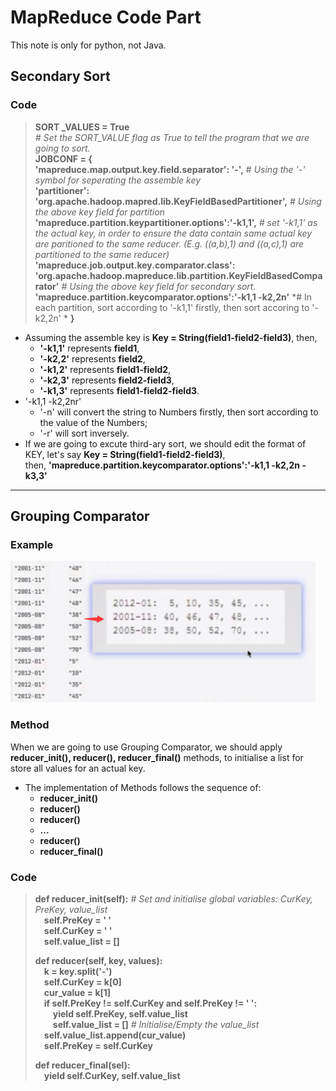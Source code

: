 # **MapReduce Code Part**
This note is only for python, not Java.
## **Secondary Sort**
### **Code**
> **SORT _VALUES = True**  
> *# Set the SORT_VALUE flag as True to tell the program that we are going to sort.*  
> **JOBCONF = {**  
**'mapreduce.map.output.key.field.separator': '-',**  # *Using the '-' symbol for seperating the assemble key*  
**'partitioner': 'org.apache.hadoop.mapred.lib.KeyFieldBasedPartitioner',** *# Using the above key field for partition*    
**'mapreduce.partition.keypartitioner.options':'-k1,1',** *# set '-k1,1' as the actual key, in order to ensure the data contain same actual key are paritioned to the same reducer. (E.g. ((a,b),1) and ((a,c),1) are partitioned to the same reducer)*  
**'mapreduce.job.output.key.comparator.class': 'org.apache.hadoop.mapreduce.lib.partition.KeyFieldBasedComparator'** *# Using the above key field for secondary sort.*  
**'mapreduce.partition.keycomparator.options':'-k1,1 -k2,2n'** *# In each partition, sort according to '-k1,1' firstly, then sort accoring to '-k2,2n' * 
**}**

* Assuming the assemble key is **Key = String(field1-field2-field3)**, then,  
  * **'-k1,1'** represents **field1**,  
  * **'-k2,2'** represents **field2**,  
  * **'-k1,2'** represents **field1-field2**,  
  * **'-k2,3'** represents **field2-field3**,  
  * **'-k1,3'** represents **field1-field2-field3**.
* '-k1,1 -k2,2nr'
  * '-n' will convert the string to Numbers firstly, then sort according to the value of the Numbers;
  * '-r' will sort inversely.
* If we are going to excute third-ary sort, we should edit the format of KEY, let's say  **Key = String(field1-field2-field3)**,  
  then, **'mapreduce.partition.keycomparator.options':'-k1,1 -k2,2n -k3,3'**

***
## **Grouping Comparator**
### **Example**
![Grouping Comparator Example](/img3/grouping-comparator-eg.png)
### **Method**
When we are going to use Grouping Comparator, we should apply **reducer_init(), reducer(), reducer_final()** methods, to initialise a list for store all values for an actual key.   
* The implementation of Methods follows the sequence of: 
  * **reducer_init()**
  * **reducer()**
  * **reducer()**
  * **...**
  * **reducer()**
  * **reducer_final()**
### **Code**
>**def reducer_init(self):**  *# Set and initialise global variables: CurKey, PreKey, value_list*  
>&emsp;**self.PreKey = ' '**  
>&emsp;**self.CurKey = ' '**  
>&emsp;**self.value_list = []**  
>
>**def reducer(self, key, values):**  
>&emsp;**k = key.split('-')**  
>&emsp;**self.CurKey = k[0]**  
>&emsp;**cur_value = k[1]**  
>&emsp;**if self.PreKey != self.CurKey and self.PreKey != ' ':**  
>&emsp;&emsp;**yield self.PreKey, self.value_list**  
>&emsp;&emsp;**self.value_list = []** *# Initialise/Empty the value_list*  
>&emsp;**self.value_list.append(cur_value)**  
>&emsp;**self.PreKey = self.CurKey**  
>
>**def reducer_final(sel):**  
>&emsp;**yield self.CurKey, self.value_list**  